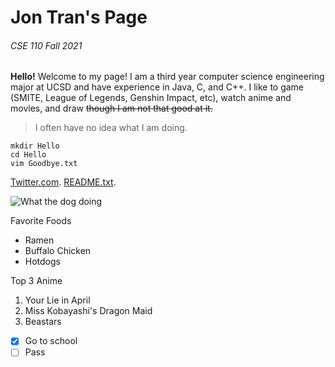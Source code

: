 # Jon Tran's Page
###### CSE 110 Fall 2021
**Hello!** Welcome to my page! I am a third year computer science engineering major at UCSD and have experience in Java, C, and C++. 
I like to game (SMITE, League of Legends, Genshin Impact, etc), watch anime and movies, and draw ~~though I am not that good at it.~~
> I often have no idea what I am doing.


```
mkdir Hello
cd Hello
vim Goodbye.txt
```
[Twitter.com](https://twitter.com/).
[README.txt](README.md).

![What the dog doing](https://c.tenor.com/iozuy0_sdygAAAAC/what-the-dog-doing-dog.gif)

Favorite Foods
- Ramen
- Buffalo Chicken
- Hotdogs

Top 3 Anime
1. Your Lie in April
2. Miss Kobayashi's Dragon Maid
3. Beastars

- [x] Go to school
- [ ] Pass
